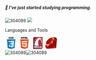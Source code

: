<h5>🔰 I've just started studying programming.　</h5>
<span>
  <img src="https://komarev.com/ghpvc/?username=304089&label=Profile%20views&color=0e75b6&style=flat" alt="304089" />
</span>
<span>
    <img height="20" src="https://img.shields.io/github/followers/304089?label=follow&logo=github&style=flat" />
</span>
<p align="left">
  Languages and Tools
</p>
<span>
  <img src="https://raw.githubusercontent.com/devicons/devicon/master/icons/css3/css3-original-wordmark.svg" alt="css3" width="40" height="40"/>
</span>
<span>
  <img src="https://raw.githubusercontent.com/devicons/devicon/master/icons/html5/html5-original-wordmark.svg" alt="html5" width="40" height="40"/>
</span>
<span>
  <img src="https://raw.githubusercontent.com/devicons/devicon/master/icons/rails/rails-original-wordmark.svg" alt="rails" width="40" height="40"/>
</span>
<span>
  <img src="https://raw.githubusercontent.com/devicons/devicon/master/icons/ruby/ruby-original.svg" alt="ruby" width="40" height="40"/>
</span>
<div>
  <span><img align="left" height="170px" src="https://github-readme-stats.vercel.app/api/top-langs?username=304089&show_icons=true&locale=en&layout=compact"          alt="304089" />
  </span>
  <span>&nbsp;<img align="left" height="170px" src="https://github-readme-stats.vercel.app/api?username=304089&show_icons=true&locale=en" alt="304089" /></sapn>
</div>
